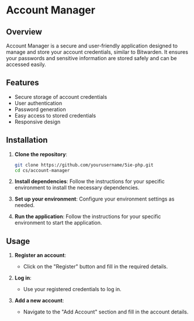# Account Manager

## Overview

Account Manager is a secure and user-friendly application designed to manage and store your account credentials, similar to Bitwarden. It ensures your passwords and sensitive information are stored safely and can be accessed easily.

## Features

- Secure storage of account credentials
- User authentication
- Password generation
- Easy access to stored credentials
- Responsive design

## Installation

1. **Clone the repository**:

    ```bash
    git clone https://github.com/yourusername/5ie-php.git
    cd cs/account-manager
    ```

2. **Install dependencies**:
Follow the instructions for your specific environment to install the necessary dependencies.

3. **Set up your environment**:
Configure your environment settings as needed.

4. **Run the application**:
Follow the instructions for your specific environment to start the application.

## Usage

1. **Register an account**:

    - Click on the "Register" button and fill in the required details.

2. **Log in**:

    - Use your registered credentials to log in.

3. **Add a new account**:

    - Navigate to the "Add Account" section and fill in the account details.
